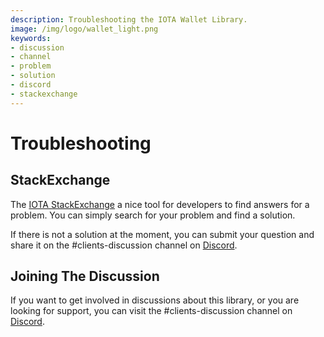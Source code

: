 ```yaml
---
description: Troubleshooting the IOTA Wallet Library.
image: /img/logo/wallet_light.png
keywords:
- discussion
- channel
- problem
- solution
- discord
- stackexchange
---
```

# Troubleshooting

## StackExchange

The [IOTA StackExchange](https://iota.stackexchange.com/) a nice tool for developers to find answers for a problem. You can simply search for your problem and find a solution. 

If there is not a solution at the moment, you can submit your question and share it on the #clients-discussion channel on [Discord](https://discord.iota.org).

## Joining The Discussion

If you want to get involved in discussions about this library, or you are looking for support, you can visit the #clients-discussion channel on [Discord](https://discord.iota.org).